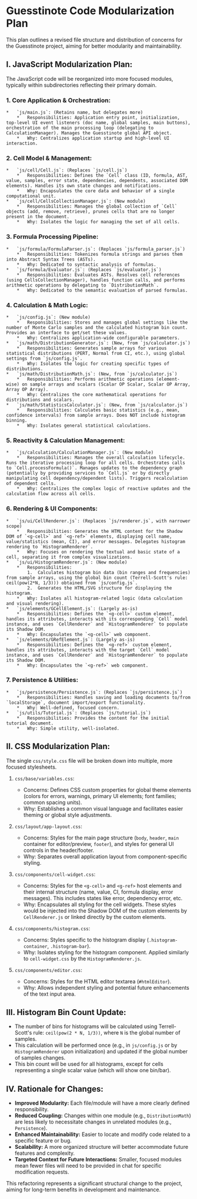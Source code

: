 # Guesstinote Code Modularization Plan

This plan outlines a revised file structure and distribution of concerns for
the Guesstinote project, aiming for better modularity and maintainability.

## I. JavaScript Modularization Plan:

The JavaScript code will be reorganized into more focused modules,
typically within subdirectories reflecting their primary domain.

### 1.  Core Application & Orchestration:
    *   `js/main.js`: (Retains name, but delegates more)
        *   Responsibilities: Application entry point, initialization, top-level UI event listeners (doc name, global samples, main buttons), orchestration of the main processing loop (delegating to CalculationManager). Manages the Guesstinote global API object.
        *   Why: Centralizes application startup and high-level UI interaction.

### 2.  Cell Model & Management:
    *   `js/cell/Cell.js`: (Replaces `js/cell.js`)
        *   Responsibilities: Defines the `Cell` class (ID, formula, AST, value, samples, error state, dependencies, dependents, associated DOM elements). Handles its own state changes and notifications.
        *   Why: Encapsulates the core data and behavior of a single computational unit.
    *   `js/cell/CellsCollectionManager.js`: (New module)
        *   Responsibilities: Manages the global collection of `Cell` objects (add, remove, retrieve), prunes cells that are no longer present in the document.
        *   Why: Isolates the logic for managing the set of all cells.

### 3.  Formula Processing Pipeline:
    *   `js/formula/FormulaParser.js`: (Replaces `js/formula_parser.js`)
        *   Responsibilities: Tokenizes formula strings and parses them into Abstract Syntax Trees (ASTs).
        *   Why: Dedicated to syntactic analysis of formulas.
    *   `js/formula/Evaluator.js`: (Replaces `js/evaluator.js`)
        *   Responsibilities: Evaluates ASTs. Resolves cell references (using CellsCollectionManager), handles function calls, and performs arithmetic operations by delegating to `DistributionMath`.
        *   Why: Dedicated to the semantic evaluation of parsed formulas.

### 4.  Calculation & Math Logic:
    *   `js/config.js`: (New module)
        *   Responsibilities: Stores and manages global settings like the number of Monte Carlo samples and the calculated histogram bin count. Provides an interface to get/set these values.
        *   Why: Centralizes application-wide configurable parameters.
    *   `js/math/DistributionGenerator.js`: (New, from `js/calculator.js`)
        *   Responsibilities: Generates sample arrays for various statistical distributions (PERT, Normal from CI, etc.), using global settings from `js/config.js`.
        *   Why: Isolates the logic for creating specific types of distributions.
    *   `js/math/DistributionMath.js`: (New, from `js/calculator.js`)
        *   Responsibilities: Performs arithmetic operations (element-wise) on sample arrays and scalars (Scalar OP Scalar, Scalar OP Array, Array OP Array).
        *   Why: Centralizes the core mathematical operations for distributions and scalars.
    *   `js/math/StatisticsCalculator.js`: (New, from `js/calculator.js`)
        *   Responsibilities: Calculates basic statistics (e.g., mean, confidence intervals) from sample arrays. Does NOT include histogram binning.
        *   Why: Isolates general statistical calculations.

### 5.  Reactivity & Calculation Management:
    *   `js/calculation/CalculationManager.js`: (New module)
        *   Responsibilities: Manages the overall calculation lifecycle. Runs the iterative processing loop for all cells. Orchestrates calls to `Cell.processFormula()`. Manages updates to the dependency graph (potentially by providing services to `Cell.js` or by directly manipulating cell dependency/dependent lists). Triggers recalculation of dependent cells.
        *   Why: Centralizes the complex logic of reactive updates and the calculation flow across all cells.

### 6.  Rendering & UI Components:
    *   `js/ui/CellRenderer.js`: (Replaces `js/renderer.js`, with narrower scope)
        *   Responsibilities: Generates the HTML content for the Shadow DOM of `<g-cell>` and `<g-ref>` elements, displaying cell name, value/statistics (mean, CI), and error messages. Delegates histogram rendering to `HistogramRenderer`.
        *   Why: Focuses on rendering the textual and basic state of a cell, separating it from complex visualizations.
    *   `js/ui/HistogramRenderer.js`: (New module)
        *   Responsibilities:
            1.  Calculates histogram bin data (bin ranges and frequencies) from sample arrays, using the global bin count (Terrell-Scott's rule: ceil(pow(2*N, 1/3))) obtained from `js/config.js`.
            2.  Generates the HTML/SVG structure for displaying the histogram.
        *   Why: Isolates all histogram-related logic (data calculation and visual rendering).
    *   `js/elements/GCellElement.js`: (Largely as-is)
        *   Responsibilities: Defines the `<g-cell>` custom element, handles its attributes, interacts with its corresponding `Cell` model instance, and uses `CellRenderer` and `HistogramRenderer` to populate its Shadow DOM.
        *   Why: Encapsulates the `<g-cell>` web component.
    *   `js/elements/GRefElement.js`: (Largely as-is)
        *   Responsibilities: Defines the `<g-ref>` custom element, handles its attributes, interacts with the target `Cell` model instance, and uses `CellRenderer` and `HistogramRenderer` to populate its Shadow DOM.
        *   Why: Encapsulates the `<g-ref>` web component.

### 7.  Persistence & Utilities:
    *   `js/persistence/Persistence.js`: (Replaces `js/persistence.js`)
        *   Responsibilities: Handles saving and loading documents to/from `localStorage`, document import/export functionality.
        *   Why: Well-defined, focused concern.
    *   `js/utils/Tutorial.js`: (Replaces `js/tutorial.js`)
        *   Responsibilities: Provides the content for the initial tutorial document.
        *   Why: Simple utility, well-isolated.

## II. CSS Modularization Plan:

The single `css/style.css` file will be broken down into multiple, more focused stylesheets.

1.  `css/base/variables.css`:
    *   Concerns: Defines CSS custom properties for global theme elements (colors for errors, warnings, primary UI elements; font families; common spacing units).
    *   Why: Establishes a common visual language and facilitates easier theming or global style adjustments.

2.  `css/layout/app-layout.css`:
    *   Concerns: Styles for the main page structure (`body`, `header`, `main` container for editor/preview, `footer`), and styles for general UI controls in the header/footer.
    *   Why: Separates overall application layout from component-specific styling.

3.  `css/components/cell-widget.css`:
    *   Concerns: Styles for the `<g-cell>` and `<g-ref>` host elements and their internal structure (name, value, CI, formula display, error messages). This includes states like error, dependency error, etc.
    *   Why: Encapsulates all styling for the cell widgets. These styles would be injected into the Shadow DOM of the custom elements by `CellRenderer.js` or linked directly by the custom elements.

4.  `css/components/histogram.css`:
    *   Concerns: Styles specific to the histogram display (`.histogram-container`, `.histogram-bar`).
    *   Why: Isolates styling for the histogram component. Applied similarly to `cell-widget.css` by the `HistogramRenderer.js`.

5.  `css/components/editor.css`:
    *   Concerns: Styles for the HTML editor textarea (`#htmlEditor`).
    *   Why: Allows independent styling and potential future enhancements of the text input area.

## III. Histogram Bin Count Update:

*   The number of bins for histograms will be calculated using Terrell-Scott's rule: `ceil(pow(2 * N, 1/3))`, where `N` is the global number of samples.
*   This calculation will be performed once (e.g., in `js/config.js` or by `HistogramRenderer` upon initialization) and updated if the global number of samples changes.
*   This bin count will be used for all histograms, except for cells representing a single scalar value (which will show one bin/bar).

## IV. Rationale for Changes:

*   **Improved Modularity:** Each file/module will have a more clearly defined responsibility.
*   **Reduced Coupling:** Changes within one module (e.g., `DistributionMath`) are less likely to necessitate changes in unrelated modules (e.g., `Persistence`).
*   **Enhanced Maintainability:** Easier to locate and modify code related to a specific feature or bug.
*   **Scalability:** A more organized structure will better accommodate future features and complexity.
*   **Targeted Context for Future Interactions:** Smaller, focused modules mean fewer files will need to be provided in chat for specific modification requests.

This refactoring represents a significant structural change to the project, aiming for long-term benefits in development and maintenance.
